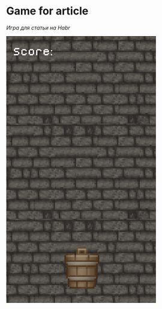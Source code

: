 # Game for article

_Игра для статьи на Habr_

![Alt-текст](https://github.com/ValterGames-Coder/Game-for-article/blob/main/%D0%A1%D0%BD%D0%B8%D0%BC%D0%BE%D0%BA%20%D1%8D%D0%BA%D1%80%D0%B0%D0%BD%D0%B0%20%D0%BE%D1%82%202022-02-06%2010-19-18.png?raw=true "Скриншот игры")
